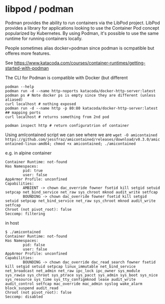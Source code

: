# libpod / podman
Podman provides the ability to run containers via the LibPod project. LibPod provides a library for applications looking to use the Container Pod concept popularized by Kubernetes. By using Podman, it's possible to use the same runtime for running containers locally.

People sometimes alias docker=podman since podman is ocmpatible but offeres more features.

See https://www.katacoda.com/courses/container-runtimes/getting-started-with-podman

The CLI for Podman is compatible with Docker (but different
```
podman --help
podman run -d --name http-noports katacoda/docker-http-server:latest
podman ps # Note docker ps is empty since they are different (unless aliased)
curl localhost # nothing exposed
podman run -d --name http -p 80:80 katacoda/docker-http-server:latest  ## mapping ports
curl localhost # returns something from 2nd pod

podman inspect http # return configuratrion of container
```

Using amIcontained script we can see where we are 
`wget -O amicontained https://github.com/jessfraz/amicontained/releases/download/v0.3.0/amicontained-linux-amd64; chmod +x amicontained; ./amicontained`

e.g. in alpine container
```# ./amicontained
Container Runtime: not-found
Has Namespaces:
        pid: true
        user: false
AppArmor Profile: unconfined
Capabilities:
        AMBIENT -> chown dac_override fowner fsetid kill setgid setuid setpcap net_bind_service net_raw sys_chroot mknod audit_write setfcap
        BOUNDING -> chown dac_override fowner fsetid kill setgid setuid setpcap net_bind_service net_raw sys_chroot mknod audit_write setfcap
Chroot (not pivot_root): false
Seccomp: filtering
```
in host
```
$ ./amicontained
Container Runtime: not-found
Has Namespaces:
        pid: false
        user: false
AppArmor Profile: unconfined
Capabilities:
        BOUNDING -> chown dac_override dac_read_search fowner fsetid kill setgid setuid setpcap linux_immutable net_bind_service net_broadcast net_admin net_raw ipc_lock ipc_owner sys_module sys_rawio sys_chroot sys_ptrace sys_pacct sys_admin sys_boot sys_nice sys_resource sys_time sys_tty_configmknod lease audit_write audit_control setfcap mac_override mac_admin syslog wake_alarm block_suspend audit_read
Chroot (not pivot_root): false
Seccomp: disabled
```
